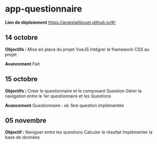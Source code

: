 # app-questionnaire

**Lien de déploiement**
https://anaistatibouet.github.io/#/

## 14 octobre 
**Objectifs :**
Mise en place du projet VueJS
Intégrer le framework CSS au projet

**Avancement**
Fait

## 15 octobre
**Objectifs :**
Créer le questionnaire et le composant Question
Gérer la navigation entre le 1er questionnaire et les Questions

**Avancement**
Questionnaire : ok
1ère question implémentée

## 05 novembre
**Objectif :**
Naviguer entre les questions
Calculer le résultat
Implémenter la base de données
